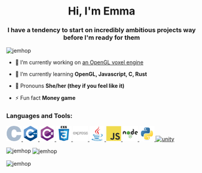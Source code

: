 <h1 align="center">Hi, I'm Emma</h1>
<h3 align="center">I have a tendency to start on incredibly ambitious projects way before I'm ready for them</h3>

<p align="left"> <img src="https://komarev.com/ghpvc/?username=jemhop&label=Profile%20views&color=0e75b6&style=flat" alt="jemhop" /> </p>

- 🔭 I’m currently working on [an OpenGL voxel engine](https://github.com/jemhop/JavaCraft)

- 🌱 I’m currently learning **OpenGL, Javascript, C, Rust**

- 💬 Pronouns **She/her (they if you feel like it)**

- ⚡ Fun fact **Money game**


<h3 align="left">Languages and Tools:</h3>
<p align="left"> <a href="https://www.cprogramming.com/" target="_blank"> <img src="https://raw.githubusercontent.com/devicons/devicon/master/icons/c/c-original.svg" alt="c" width="40" height="40"/> </a> <a href="https://www.w3schools.com/cpp/" target="_blank"> <img src="https://raw.githubusercontent.com/devicons/devicon/master/icons/cplusplus/cplusplus-original.svg" alt="cplusplus" width="40" height="40"/> </a> <a href="https://www.w3schools.com/cs/" target="_blank"> <img src="https://raw.githubusercontent.com/devicons/devicon/master/icons/csharp/csharp-original.svg" alt="csharp" width="40" height="40"/> </a> <a href="https://www.w3schools.com/css/" target="_blank"> <img src="https://raw.githubusercontent.com/devicons/devicon/master/icons/css3/css3-original-wordmark.svg" alt="css3" width="40" height="40"/> </a> <a href="https://expressjs.com" target="_blank"> <img src="https://raw.githubusercontent.com/devicons/devicon/master/icons/express/express-original-wordmark.svg" alt="express" width="40" height="40"/> </a> <a href="https://www.java.com" target="_blank"> <img src="https://raw.githubusercontent.com/devicons/devicon/master/icons/java/java-original.svg" alt="java" width="40" height="40"/> </a> <a href="https://developer.mozilla.org/en-US/docs/Web/JavaScript" target="_blank"> <img src="https://raw.githubusercontent.com/devicons/devicon/master/icons/javascript/javascript-original.svg" alt="javascript" width="40" height="40"/> </a> <a href="https://nodejs.org" target="_blank"> <img src="https://raw.githubusercontent.com/devicons/devicon/master/icons/nodejs/nodejs-original-wordmark.svg" alt="nodejs" width="40" height="40"/> </a> <a href="https://www.python.org" target="_blank"> <img src="https://raw.githubusercontent.com/devicons/devicon/master/icons/python/python-original.svg" alt="python" width="40" height="40"/> </a> <a href="https://unity.com/" target="_blank"> <img src="https://www.vectorlogo.zone/logos/unity3d/unity3d-icon.svg" alt="unity" width="40" height="40"/> </a> </p>

<p><img align="left" src="https://github-readme-stats.vercel.app/api/top-langs?username=jemhop&show_icons=true&locale=en&layout=compact" alt="jemhop" /></p>

<p>&nbsp;<img align="center" src="https://github-readme-stats.vercel.app/api?username=jemhop&show_icons=true&locale=en" alt="jemhop" /></p>

<p><img align="center" src="https://github-readme-streak-stats.herokuapp.com/?user=jemhop&" alt="jemhop" /></p>
